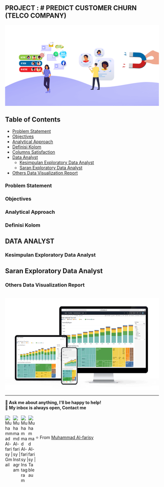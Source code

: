 

## PROJECT : # PREDICT CUSTOMER CHURN (TELCO COMPANY)

![a1](https://github.com/mhdalfarisy/mhdalfarisy/blob/main/7-Strategies-To-Reduce-Customer-Churn-Rate.png)

## Table of Contents

- [Problem Statement](#problem-statement)
- [Objectives](#objectives)
- [Analytical Approach](#analytical-approach)
- [Definisi Kolom](#definisi-kolom)
- [Columns Satisfaction](#columns-satisfaction)
- [Data Analyst](#data-analyst)
  - [Kesimpulan Exploratory Data Analyst](#kesimpulan-exploratory-data-analyst)
  - [Saran Exploratory Data Analyst](#saran-exploratory-data-analyst)
- [Others Data Visualization Report](#others-data-visualization-report)

### **Problem Statement**


### **Objectives**


### **Analytical Approach**


### **Definisi Kolom**

## DATA ANALYST

### **Kesimpulan Exploratory Data Analyst**


## **Saran Exploratory Data Analyst**


### **Others Data Visualization Report**
<br>
<code><a href="https://public.tableau.com/app/profile/muhammad.al.farisy6147" target="_blank"><img height="300" src="https://github.com/mhdalfarisy/mhdalfarisy/blob/main/tol_devices_optimized.png"></a></code>
<br>

---

**💬 Ask me about anything, I'll be happy to help!** <br>
**💬 My inbox is always open, Contact me**
<br>
<br> 
  </a>
  <a href="mailto:m.alfarisy797@gmail.com">
    <img align="left" alt="Muhammad Al-farisy | Gmail" width="26px" src="https://cdn.worldvectorlogo.com/logos/official-gmail-icon-2020-.svg" />
  </a>
  <a href="https://www.linkedin.com/in/m-alfarisy97/">
    <img align="left" alt="Muhamamd Al-farisy | Instagram" width="26px" src="https://cdn.worldvectorlogo.com/logos/linkedin-icon-2.svg" />
  </a>
  <a href="https://www.instagram.com/inifaris_____/">
    <img align="left" alt="Muhammad Al-farisy | Instagram" width="24px" src="https://cdn.worldvectorlogo.com/logos/instagram-5.svg" />
  </a>
  <a href="https://public.tableau.com/app/profile/muhammad.al.farisy6147">
    <img align="left" alt="Muhammad Al-farisy | Tableau" width="24px" src="https://cdn.worldvectorlogo.com/logos/tableau-logo.svg" />
  </a>
  
<br>
<br>

⭐️ From [Muhammad Al-farisy](https://github.com/mhdalfarisy)
